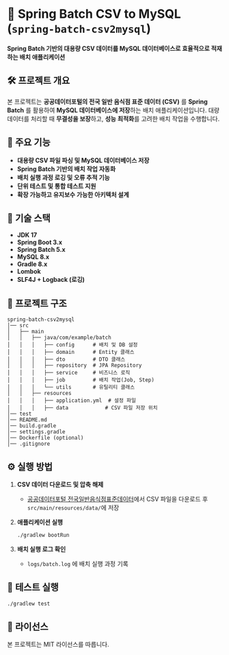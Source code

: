 # 📌 Spring Batch CSV to MySQL (`spring-batch-csv2mysql`)

**Spring Batch 기반의 대용량 CSV 데이터를 MySQL 데이터베이스로 효율적으로 적재하는 배치 애플리케이션**

## 🛠 프로젝트 개요
본 프로젝트는 **공공데이터포털의 전국 일반 음식점 표준 데이터 (CSV)** 를 **Spring Batch** 를 활용하여 **MySQL 데이터베이스에 저장**하는 배치 애플리케이션입니다. 대량 데이터를 처리할 때 **무결성을 보장**하고, **성능 최적화**를 고려한 배치 작업을 수행합니다.

## 🚀 주요 기능
- **대용량 CSV 파일 파싱 및 MySQL 데이터베이스 저장**
- **Spring Batch 기반의 배치 작업 자동화**
- **배치 실행 과정 로깅 및 오류 추적 기능**
- **단위 테스트 및 통합 테스트 지원**
- **확장 가능하고 유지보수 가능한 아키텍처 설계**

## 🔧 기술 스택
- **JDK 17**
- **Spring Boot 3.x**
- **Spring Batch 5.x**
- **MySQL 8.x**
- **Gradle 8.x**
- **Lombok**
- **SLF4J + Logback (로깅)**

## 📂 프로젝트 구조
```
spring-batch-csv2mysql
│── src
│   ├── main
│   │   ├── java/com/example/batch
│   │   │   ├── config      # 배치 및 DB 설정
│   │   │   ├── domain      # Entity 클래스
│   │   │   ├── dto         # DTO 클래스
│   │   │   ├── repository  # JPA Repository
│   │   │   ├── service     # 비즈니스 로직
│   │   │   ├── job         # 배치 작업(Job, Step)
│   │   │   └── utils       # 유틸리티 클래스
│   │   ├── resources
│   │   │   ├── application.yml  # 설정 파일
│   │   │   ├── data            # CSV 파일 저장 위치
│── test
│── README.md
│── build.gradle
│── settings.gradle
│── Dockerfile (optional)
│── .gitignore
```

## ⚙️ 실행 방법
1. **CSV 데이터 다운로드 및 압축 해제**
   - [공공데이터포털 전국일반음식점표준데이터](https://www.data.go.kr/data/15096283/standard.do)에서 CSV 파일을 다운로드 후 `src/main/resources/data/`에 저장

2. **애플리케이션 실행**
   ```bash
   ./gradlew bootRun
   ```

3. **배치 실행 로그 확인**
   - `logs/batch.log` 에 배치 실행 과정 기록

## 🧪 테스트 실행
```bash
./gradlew test
```

## 📜 라이선스
본 프로젝트는 MIT 라이선스를 따릅니다.
